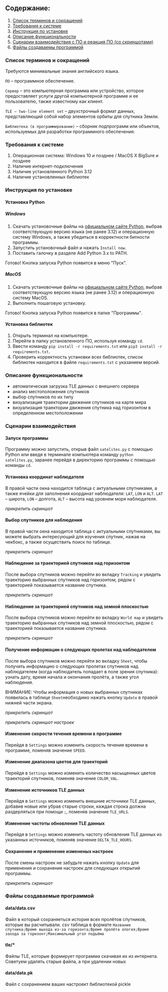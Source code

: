 ## Содержание:
1. [Список терминов и сокращений](#termins)
2. [Требования к системе](#requirements)
3. [Инструкция по установке](#instruction)
4. [Описание функциональности](#description)
5. [Сценарии взаимодействия с ПО и реакция ПО (со скриншотами)](#scenario)
6. [Файлы создаваемы программой](#files)

<h3 id="termins">Список терминов и сокращений</h3>

Требуются минимальные знания английского языка.

`ПО` – программное обеспечение.

`Сервер` – это компьютерная программа или устройство, которое предоставляет услуги другой компьютерной программе и ее пользователю, также известному как клиент.

`TLE – two-line element set` – двухстрочный формат данных, представляющий собой набор элементов орбиты для спутника Земли.

`Библиотека (в программировании)` – сборник подпрограмм или объектов, используемых для разработки программного обеспечения.

<h3 id="requirements">Требования к системе</h3>

1. Операционная система: Windows 10 и позднее / MacOS X BigSure и позднее
2. Наличие интернет-подключения
2. Наличие установленного Python 3.12
3. Наличие установленных библиотек

<h3 id="instruction">Инструкция по установке</h3>

#### Установка Python

##### Windows
1. Скачать установочные файлы на [официальном сайте Python](https://www.python.org/downloads/), выбрав соответствующую версию языка (не ранее 3.12) и операционную систему Windows, а также убедиться в корректности битности программы.
2. Запустить установочный файл и нажать `Install now`. 
3. Поставить галочку в разделе Add Python 3.x to PATH.

Готово! Кнопка запуска Python появится в меню "Пуск".

##### MacOS
1. Скачать установочные файлы на [официальном сайте Python](https://www.python.org/downloads/), выбрав соответствующую версию языка (не ранее 3.12) и операционную систему MacOS.
2. Выполнить пошаговую установку.

Готово! Кнопка запуска Python появится в папке "Программы".

#### Установка библиотек

1. Открыть терминал на компьютере.
2. Перейти в папку установленного ПО, используя команду `cd`.
3. Ввести команду `pip install -r requirements.txt` или `pip3 install -r requirements.txt`.
4. Проверить корректность установки всех библиотек, список библиотек находится в файле `requirements.txt` с указанием версий.

<h3 id="description">Описание функциональности</h3>

* автоматическая загрузка TLE данных с внешнего сервера
* анализ местоположения спутников
* выбор спутников по их типу
* визуализация траектории движения спутников на карте мира
* визуализация траектории движения спутника над горизонтом в определенном местоположении


<h3 id="scenario">Сценарии взаимодействия</h3>

#### Запуск программы
Программу можно запустить, открыв файл `satelites.py` с помощью Python
или введя в терминале компьютера команду `python satelites.py`,
заранее перейдя в директорию программы с помощью команды `cd`.

#### Установка координат наблюдателя
В правой части окна находится таблица с актуальными спутниками,
а также ячейки для заполнения координат наблюдателя: `LAT`, `LON` и `ALT`.
`LAT` – широта, `LON` – долгота, `ALT` – высота над уровнем моря наблюдателя.

*прикрепить скриншот*

#### Выбор спутников для наблюдения
В правой части окна находится таблица с актуальными спутниками,
вы можете выбрать интересующий для изучения спутник, нажав на чекбокс,
а также осуществить поиск по таблице.

*прикрепить скриншот*

#### Наблюдение за траекторией спутников над горизонтом
После выбора спутников можно перейти во вкладку `Tracking` и увидеть траекторию
выбранных спутников над горизонтом, рядом с траекторией показывается название спутника.

*прикрепить скриншот*

#### Наблюдение за траекторией спутников над земной плоскостью
После выбора спутников можно перейти во вкладку `World map` и увидеть траекторию
выбранных спутников над земной плоскостью, рядом с траекторией показывается название спутника.

*прикрепить скриншот*

#### Получение информации о следующих пролетах над наблюдателем
После выбора спутников можно перейти во вкладку `Sheet`, чтобы получить информацию
о следующих пролетах спутников над наблюдателем (когда наблюдатель попадает в поле зрения спутника):
узнать дату, время начала и окончания пролёта, а также угол наблюдения.

ВНИМАНИЕ: Чтобы информация о новых выбранных спутниках появилась в таблице `Sheet`необходимо
нажать кнопку `Update` в правой нижней части экрана.

*прикрепить скриншот*

*прикрепить скриншот настроек*

#### Изменение скорости течения времени в программе
Перейдя в `Settings` можно изменить скорость течения времени в программе, поменяв значение `SPEED`.

#### Изменение диапазона цветов для траекторий
Перейдя в `Settings` можно изменить количество насыщенных цветов траекторий спутников,
поменяв значение `COLOR_VAL`.

#### Изменение источников TLE данных
Перейдя в `Settings` можно изменить внешние источники TLE данных,
добавив новые или убрав старые строки, каждая строка должна раздерляться при помощи `;`, поменяв значение `TLE_URLS`.

#### Изменение частоты обновления TLE данных
Перейдя в `Settings` можно изменить частоту обновления TLE данных
из указанных источников, поменяв значение `DELTA_TLE_HOURS`.

#### Сохранение и применение измененых настроек
После смены настроек не забудьте нажать кнопку `Update` для применения и сохранения
настроек для следующих открытий программы.

*прикрепить скриншот*

<h3 id="files">Файлы создаваемые программой</h3>

#### data/data.csv
Файл в который сохраняеться история всех пролётов спутников, которые вы расчитывали. csv таблица в формате `Название спутника;Время выхода из-за горизонта;Время пролёта опогея;Время захода за горизонт;Максимальный угол подъёма`
#### tle/*
Файлы TLE, которые формирует программа скачивая их из интернета. Советуем удалять старые файла, а при удалении новых 
#### data/data.pk
Файл с сохранением ваших настроект библиотекой pickle
